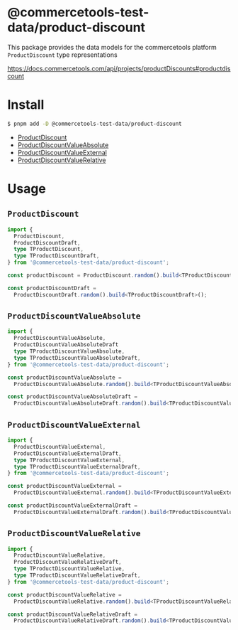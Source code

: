 # @commercetools-test-data/product-discount

This package provides the data models for the commercetools platform `ProductDiscount` type representations

https://docs.commercetools.com/api/projects/productDiscounts#productdiscount

# Install

```bash
$ pnpm add -D @commercetools-test-data/product-discount
```

- [ProductDiscount](#productdiscount)<br>
- [ProductDiscountValueAbsolute](#productdiscountvalueabsolute)<br>
- [ProductDiscountValueExternal](#productdiscountvalueexternal)<br>
- [ProductDiscountValueRelative](#productdiscountvaluerelative)<br>

# Usage

## `ProductDiscount`

```ts
import {
  ProductDiscount,
  ProductDiscountDraft,
  type TProductDiscount,
  type TProductDiscountDraft,
} from '@commercetools-test-data/product-discount';

const productDiscount = ProductDiscount.random().build<TProductDiscount>();

const productDiscountDraft =
  ProductDiscountDraft.random().build<TProductDiscountDraft>();
```

## `ProductDiscountValueAbsolute`

```ts
import {
  ProductDiscountValueAbsolute,
  ProductDiscountValueAbsoluteDraft
  type TProductDiscountValueAbsolute,
  type TProductDiscountValueAbsoluteDraft,
} from '@commercetools-test-data/product-discount';

const productDiscountValueAbsolute =
  ProductDiscountValueAbsolute.random().build<TProductDiscountValueAbsolute>();

const productDiscountValueAbsoluteDraft =
  ProductDiscountValueAbsoluteDraft.random().build<TProductDiscountValueAbsoluteDraft>();
```

## `ProductDiscountValueExternal`

```ts
import {
  ProductDiscountValueExternal,
  ProductDiscountValueExternalDraft,
  type TProductDiscountValueExternal,
  type TProductDiscountValueExternalDraft,
} from '@commercetools-test-data/product-discount';

const productDiscountValueExternal =
  ProductDiscountValueExternal.random().build<TProductDiscountValueExternal>();

const productDiscountValueExternalDraft =
  ProductDiscountValueExternalDraft.random().build<TProductDiscountValueExternalDraft>();
```

## `ProductDiscountValueRelative`

```ts
import {
  ProductDiscountValueRelative,
  ProductDiscountValueRelativeDraft,
  type TProductDiscountValueRelative,
  type TProductDiscountValueRelativeDraft,
} from '@commercetools-test-data/product-discount';

const productDiscountValueRelative =
  ProductDiscountValueRelative.random().build<TProductDiscountValueRelative>();

const productDiscountValueRelativeDraft =
  ProductDiscountValueRelativeDraft.random().build<TProductDiscountValueRelativeDraft>();
```
